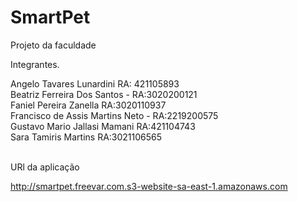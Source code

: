 # SmartPet
Projeto da faculdade 

Integrantes.

Angelo Tavares Lunardini RA: 421105893<br>
Beatriz Ferreira Dos Santos - RA:3020200121<br>
Faniel Pereira Zanella RA:3020110937<br>
Francisco de Assis Martins Neto - RA:2219200575<br>
Gustavo Mario Jallasi Mamani RA:421104743<br>
Sara Tamiris Martins  RA:3021106565<br>
<br>

URl da aplicação<br>

http://smartpet.freevar.com.s3-website-sa-east-1.amazonaws.com
